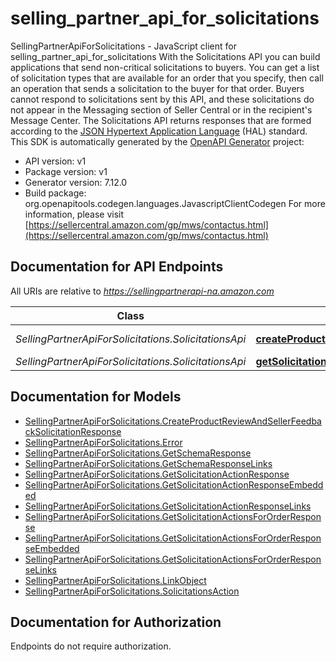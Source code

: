 # selling_partner_api_for_solicitations

SellingPartnerApiForSolicitations - JavaScript client for selling_partner_api_for_solicitations
With the Solicitations API you can build applications that send non-critical solicitations to buyers. You can get a list of solicitation types that are available for an order that you specify, then call an operation that sends a solicitation to the buyer for that order. Buyers cannot respond to solicitations sent by this API, and these solicitations do not appear in the Messaging section of Seller Central or in the recipient's Message Center. The Solicitations API returns responses that are formed according to the <a href=https://tools.ietf.org/html/draft-kelly-json-hal-08>JSON Hypertext Application Language</a> (HAL) standard.
This SDK is automatically generated by the [OpenAPI Generator](https://openapi-generator.tech) project:

- API version: v1
- Package version: v1
- Generator version: 7.12.0
- Build package: org.openapitools.codegen.languages.JavascriptClientCodegen
For more information, please visit [https://sellercentral.amazon.com/gp/mws/contactus.html](https://sellercentral.amazon.com/gp/mws/contactus.html)

## Documentation for API Endpoints

All URIs are relative to *https://sellingpartnerapi-na.amazon.com*

Class | Method | HTTP request | Description
------------ | ------------- | ------------- | -------------
*SellingPartnerApiForSolicitations.SolicitationsApi* | [**createProductReviewAndSellerFeedbackSolicitation**](docs/SolicitationsApi.md#createProductReviewAndSellerFeedbackSolicitation) | **POST** /solicitations/v1/orders/{amazonOrderId}/solicitations/productReviewAndSellerFeedback | 
*SellingPartnerApiForSolicitations.SolicitationsApi* | [**getSolicitationActionsForOrder**](docs/SolicitationsApi.md#getSolicitationActionsForOrder) | **GET** /solicitations/v1/orders/{amazonOrderId} | 


## Documentation for Models

 - [SellingPartnerApiForSolicitations.CreateProductReviewAndSellerFeedbackSolicitationResponse](docs/CreateProductReviewAndSellerFeedbackSolicitationResponse.md)
 - [SellingPartnerApiForSolicitations.Error](docs/Error.md)
 - [SellingPartnerApiForSolicitations.GetSchemaResponse](docs/GetSchemaResponse.md)
 - [SellingPartnerApiForSolicitations.GetSchemaResponseLinks](docs/GetSchemaResponseLinks.md)
 - [SellingPartnerApiForSolicitations.GetSolicitationActionResponse](docs/GetSolicitationActionResponse.md)
 - [SellingPartnerApiForSolicitations.GetSolicitationActionResponseEmbedded](docs/GetSolicitationActionResponseEmbedded.md)
 - [SellingPartnerApiForSolicitations.GetSolicitationActionResponseLinks](docs/GetSolicitationActionResponseLinks.md)
 - [SellingPartnerApiForSolicitations.GetSolicitationActionsForOrderResponse](docs/GetSolicitationActionsForOrderResponse.md)
 - [SellingPartnerApiForSolicitations.GetSolicitationActionsForOrderResponseEmbedded](docs/GetSolicitationActionsForOrderResponseEmbedded.md)
 - [SellingPartnerApiForSolicitations.GetSolicitationActionsForOrderResponseLinks](docs/GetSolicitationActionsForOrderResponseLinks.md)
 - [SellingPartnerApiForSolicitations.LinkObject](docs/LinkObject.md)
 - [SellingPartnerApiForSolicitations.SolicitationsAction](docs/SolicitationsAction.md)


## Documentation for Authorization

Endpoints do not require authorization.

